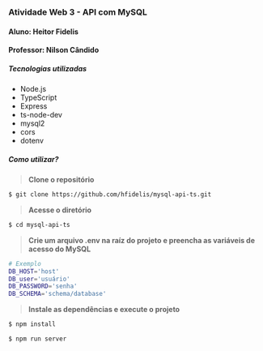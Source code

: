 ### Atividade Web 3 - API com MySQL

#### Aluno: Heitor Fidelis

#### Professor: Nilson Cândido

##### Tecnologias utilizadas

- Node.js
- TypeScript
- Express
- ts-node-dev
- mysql2
- cors
- dotenv

##### Como utilizar?

> **Clone o repositório**

```bash
$ git clone https://github.com/hfidelis/mysql-api-ts.git
```
> **Acesse o diretório**

```bash
$ cd mysql-api-ts
```

> **Crie um arquivo .env na raíz do projeto e preencha as variáveis de acesso do MySQL**

```bash
# Exemplo
DB_HOST='host'
DB_user='usuário'
DB_PASSWORD='senha'
DB_SCHEMA='schema/database'
```

> **Instale as dependências e execute o projeto**

```bash
$ npm install

$ npm run server
```